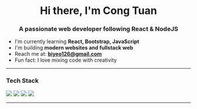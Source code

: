 <h1 align="center">Hi there, I'm Cong Tuan</h1>
<h3 align="center">A passionate web developer following React & NodeJS</h3>

- I'm currently learning **React, Bootstrap, JavaScript**
- I'm building **modern websites and fullstack web**
- Reach me at: **biyeo126@gmail.com**
- Fun fact: I love mixing code with creativity

---

### Tech Stack
<p align="left">
  <img src="https://img.shields.io/badge/React-%2361DAFB?style=for-the-badge&logo=react&logoColor=black" />
  <img src="https://img.shields.io/badge/Bootstrap-%237952B3?style=for-the-badge&logo=bootstrap&logoColor=white" />
  <img src="https://img.shields.io/badge/JavaScript-%23F7DF1E?style=for-the-badge&logo=javascript&logoColor=black" />
  <img src="https://img.shields.io/badge/Node.js-%23339933?style=for-the-badge&logo=nodedotjs&logoColor=white" />
</p>

---
